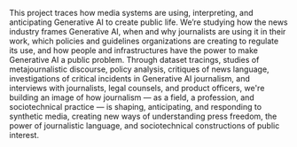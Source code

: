 This project traces how media systems are using, interpreting, and anticipating Generative AI to create public life. We’re studying how the news industry frames Generative AI, when and why journalists are using it in their work, which policies and guidelines organizations are creating to regulate its use, and how people and infrastructures have the power to make Generative AI a public problem. Through dataset tracings, studies of metajournalistic discourse, policy analysis, critiques of news language, investigations of critical incidents in Generative AI journalism, and interviews with journalists, legal counsels, and product officers, we're building an image of how journalism — as a field, a profession, and sociotechnical practice — is shaping, anticipating, and responding to synthetic media, creating new ways of understanding press freedom, the power of journalistic language, and sociotechnical constructions of public interest.